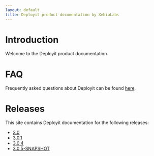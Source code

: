 ```yaml
---
layout: default
title: Deployit product documentation by XebiaLabs
---
```


# Introduction #

Welcome to the Deployit product documentation.

# FAQ #

Frequently asked questions about Deployit can be found [here](faq).

# Releases #

This site contains Deployit documentation for the following releases:

* [3.0](/releases/3.0)
* [3.0.1](/releases/3.0.1)
* [3.0.4](/releases/3.0.4)
* [3.0.5-SNAPSHOT](/releases/3.0.5-SNAPSHOT)
